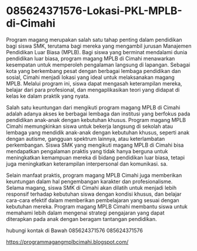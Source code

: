 # 085624371576-Lokasi-PKL-MPLB-di-Cimahi
Program magang merupakan salah satu tahap penting dalam pendidikan bagi siswa SMK, terutama bagi mereka yang mengambil jurusan Manajemen Pendidikan Luar Biasa (MPLB). Bagi siswa yang berminat mendalami dunia pendidikan luar biasa, program magang MPLB di Cimahi menawarkan kesempatan untuk memperoleh pengalaman langsung di lapangan. Sebagai kota yang berkembang pesat dengan berbagai lembaga pendidikan dan sosial, Cimahi menjadi lokasi yang ideal untuk melaksanakan magang MPLB. Melalui program ini, siswa dapat mengasah keterampilan mereka, belajar dari para profesional, dan mengaplikasikan teori yang didapat di kelas ke dalam praktik yang nyata. 

Salah satu keuntungan dari mengikuti program magang MPLB di Cimahi adalah adanya akses ke berbagai lembaga dan institusi yang berfokus pada pendidikan anak-anak dengan kebutuhan khusus. Program magang MPLB Cimahi memungkinkan siswa untuk bekerja langsung di sekolah atau lembaga yang mendidik anak-anak dengan kebutuhan khusus, seperti anak dengan autisme, gangguan spektrum lainnya, atau keterlambatan perkembangan. Siswa SMK yang mengikuti magang MPLB di Cimahi bisa mendapatkan pengalaman praktis yang tidak hanya berguna untuk meningkatkan kemampuan mereka di bidang pendidikan luar biasa, tetapi juga meningkatkan keterampilan interpersonal dan komunikasi. sa.

Selain manfaat praktis, program magang MPLB Cimahi juga memberikan keuntungan dalam hal pengembangan karakter dan profesionalisme. Selama magang, siswa SMK di Cimahi akan dilatih untuk menjadi lebih responsif terhadap kebutuhan siswa dengan kondisi khusus, dan belajar cara-cara efektif dalam memberikan pembelajaran yang sesuai dengan kebutuhan mereka. Program magang MPLB Cimahi membantu siswa untuk memahami lebih dalam mengenai strategi pengajaran yang dapat diterapkan pada anak dengan beragam tantangan pendidikan. 

hubungi kontak di Bawah
085624371576
085624371576

https://programmagangmplbcimahi.blogspot.com/



